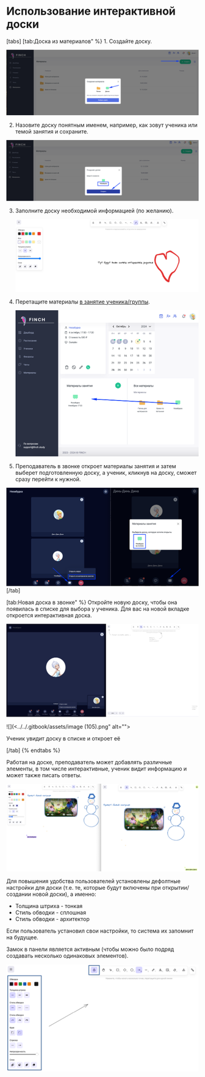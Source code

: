 # Использование интерактивной доски

[tabs]
[tab:Доска из материалов" %}
&#x20;1\. Создайте доску.

![](<../../.gitbook/assets/image (26).png>)

2. Назовите доску понятным именем, например, как зовут ученика или темой занятия и сохраните.

![](<../../.gitbook/assets/image (27).png>)

3.  Заполните доску необходимой информацией  (по желанию).

    ![](<../../.gitbook/assets/image (28).png>)


4.  Перетащите материалы [в занятие ученика/группы](broken-reference).

    ![](<../../.gitbook/assets/image (29).png>)
5. Преподаватель в звонке откроет материалы занятия и затем выберет подготовленную доску, а ученик, кликнув на доску, сможет сразу перейти к нужной.

![](<../../.gitbook/assets/image (30).png>)
[/tab]

[tab:Новая доска в звонке" %}
Откройте новую доску, чтобы она появилась в списке для выбора у ученика. Для вас на новой вкладке откроется интерактивная доска.

![](<../../.gitbook/assets/image (104).png>)

![](<../../.gitbook/assets/image (105).png" alt=""><figcaption><p>Ученик увидит доску в списке и откроет её </p></figcaption></figure>
[/tab]
{% endtabs %}



Работая на доске, преподаватель может добавлять различные элементы, в том числе интерактивные, ученик видит информацию и может также писать ответы.

![](<../../.gitbook/assets/image (106).png>)

Для повышения удобства пользователей установлены дефолтные настройки для доски (т.е. те, которые будут включены при открытии/создании новой доски), а именно:

* Толщина штриха - тонкая
* Стиль обводки - сплошная
* Стиль обводки - архитектор

Если пользователь установил свои настройки, то система их запомнит на будущее.&#x20;

Замок в панели является активным (чтобы можно было подряд создавать несколько одинаковых элементов).

![](<../../.gitbook/assets/image (119).png>)
